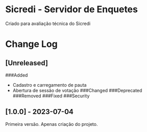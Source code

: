 # Sicredi - Servidor de Enquetes
Criado para avaliação técnica do Sicredi

# Change Log

## [Unreleased]
###Added
- Cadastro e carregamento de pauta
- Abertura de sessão de votação
###Changed
###Deprecated
###Removed
###Fixed
###Security

## [1.0.0] - 2023-07-04
Primeira versão. Apenas criação do projeto.